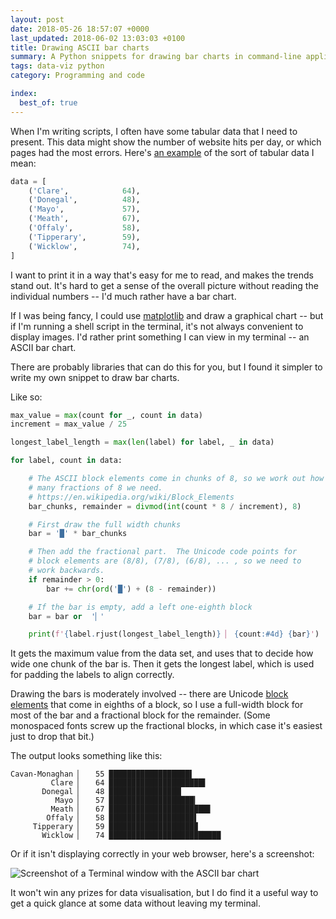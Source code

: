 ```yaml
---
layout: post
date: 2018-05-26 18:57:07 +0000
last_updated: 2018-06-02 13:03:03 +0100
title: Drawing ASCII bar charts
summary: A Python snippets for drawing bar charts in command-line applications.
tags: data-viz python
category: Programming and code

index:
  best_of: true
---
```


When I'm writing scripts, I often have some tabular data that I need to present.
This data might show the number of website hits per day, or which pages had the most errors.
Here's [an example][ieref] of the sort of tabular data I mean:

```python
data = [
    ('Clare',            64),
    ('Donegal',          48),
    ('Mayo',             57),
    ('Meath',            67),
    ('Offaly',           58),
    ('Tipperary',        59),
    ('Wicklow',          74),
]
```

I want to print it in a way that's easy for me to read, and makes the trends stand out.
It's hard to get a sense of the overall picture without reading the individual numbers -- I'd much rather have a bar chart.

If I was being fancy, I could use [matplotlib][matplotlib] and draw a graphical chart -- but if I'm running a shell script in the terminal, it's not always convenient to display images.
I'd rather print something I can view in my terminal -- an ASCII bar chart.

There are probably libraries that can do this for you, but I found it simpler to write my own snippet to draw bar charts.

<!-- summary -->

Like so:

```python
max_value = max(count for _, count in data)
increment = max_value / 25

longest_label_length = max(len(label) for label, _ in data)

for label, count in data:

    # The ASCII block elements come in chunks of 8, so we work out how
    # many fractions of 8 we need.
    # https://en.wikipedia.org/wiki/Block_Elements
    bar_chunks, remainder = divmod(int(count * 8 / increment), 8)

    # First draw the full width chunks
    bar = '█' * bar_chunks

    # Then add the fractional part.  The Unicode code points for
    # block elements are (8/8), (7/8), (6/8), ... , so we need to
    # work backwards.
    if remainder > 0:
        bar += chr(ord('█') + (8 - remainder))

    # If the bar is empty, add a left one-eighth block
    bar = bar or  '▏'

    print(f'{label.rjust(longest_label_length)} ▏ {count:#4d} {bar}')
```

It gets the maximum value from the data set, and uses that to decide how wide one chunk of the bar is.
Then it gets the longest label, which is used for padding the labels to align correctly.

Drawing the bars is moderately involved -- there are Unicode [block elements][block] that come in eighths of a block, so I use a full-width block for most of the bar and a fractional block for the remainder.
(Some monospaced fonts screw up the fractional blocks, in which case it's easiest just to drop that bit.)

The output looks something like this:

```
Cavan-Monaghan ▏   55 ██████████████████▌
         Clare ▏   64 █████████████████████▌
       Donegal ▏   48 ████████████████▏
          Mayo ▏   57 ███████████████████▎
         Meath ▏   67 ██████████████████████▋
        Offaly ▏   58 ███████████████████▌
     Tipperary ▏   59 ███████████████████▉
       Wicklow ▏   74 █████████████████████████
```

Or if it isn't displaying correctly in your web browser, here's a screenshot:

![Screenshot of a Terminal window with the ASCII bar chart](/images/2018/barchart.png)

It won't win any prizes for data visualisation, but I do find it a useful way to get a quick glance at some data without leaving my terminal.

[ieref]: http://www.referendum.ie/detailed-results/?ref_id=12
[matplotlib]: https://matplotlib.org/
[block]: https://en.wikipedia.org/wiki/Block_Elements
